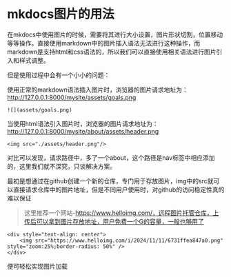 # mkdocs图片的用法

在mkdocs中使用图片的时候，需要将其进行大小设置，图片形状切割，位置移动等等操作。直接使用markdown中的图片插入语法无法进行这种操作，而markdown是支持html和css语法的，所以我们可以直接使用相关语法进行图片引入和样式调整。

但是使用过程中会有一个小小的问题：

使用正常的markdown语法插入图片时，浏览器的图片请求地址为：http://127.0.0.1:8000/mysite/assets/goals.png

```
![](assets/goals.png)
```

当使用html语法引入图片时，浏览器的图片请求地址为：http://127.0.0.1:8000/mysite/about/assets/header.png

```
<img src="./assets/header.png"/>
```

对比可以发现，请求路径中，多了一个about，这个路径是nav标签中相应添加的，这里我们就不深究，只谈解决方案。

最初是想通过在github创建一个新的仓库，专门用于存放图片，img中的src就可以直接请求仓库中的图片地址，但是不同用户使用时，对github的访问稳定性真的难以保证

> 这里推荐一个网站-https://www.helloimg.com/，远程图片托管仓库，上传后可以拿到图片存放地址，用户免费一个G的容量，一般也够用了

```
<div style="text-align: center">
    <img src="https://www.helloimg.com/i/2024/11/11/6731ffea847a0.png" style="zoom:25%;border-radius: 50%" />
</div>
```

便可轻松实现图片加载
